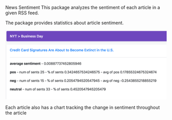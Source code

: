 News Sentiment 
This package analyzes the sentiment of each article in a given RSS feed. 

The package provides statistics about article sentiment.

![enter image description here](https://github.com/escottgoodwin/news_sentiment/raw/master/static/screenshot2.png)

 Each article also has a chart tracking the change in sentiment throughout the article 

<!--stackedit_data:
eyJoaXN0b3J5IjpbLTkzMzM5MzU0NCw0MDkxMjgyNTZdfQ==
-->